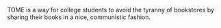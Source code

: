 TOME is a way for college students to avoid the tyranny of bookstores by sharing their books in a nice, communistic fashion.